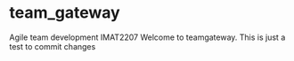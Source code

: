 # team_gateway
Agile team development IMAT2207
Welcome to teamgateway. This is just a test to commit changes

